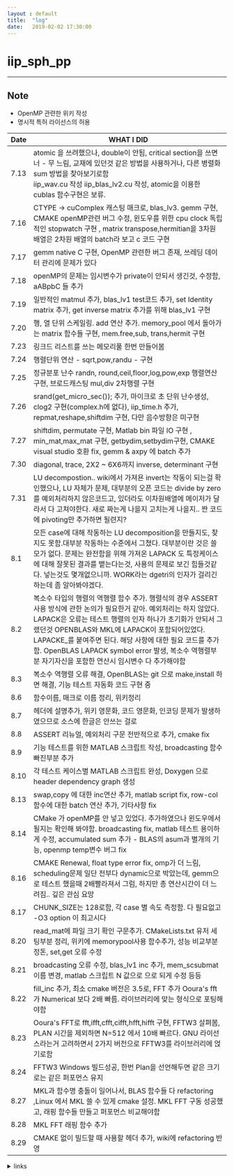 ```yaml
---
layout : default
title:  "log"
date:   2019-02-02 17:30:00
---
```


# iip_sph_pp

---

## Note

+ OpenMP 관련한 위키 작성
+ 명시적 특허 라이선스의 허용


Date | WHAT I DID 
---|---
7.13 |atomic 을 쓰려했으나, double이 안됨, critical section을 쓰면 너 - 무 느림, 교재에 있던것 같은 방법을 사용하거나, 다른 병렬화 sum 방법을 찾아보기로함<br> iip_wav.cu 작성 iip_blas_lv2.cu 작성, atomic을 이용한 cublas 함수구현은 보류.
7.16 |CTYPE -> cuComplex 캐스팅 매크로, blas_lv3. gemm 구현,  CMAKE openMP관련 버그 수정, 윈도우를 위한 cpu clock 독립적인 stopwatch 구현 , matrix transpose,hermitian을 3차원 배열은 2차원 배열의 batch라 보고 c 코드 구현
7.17| gemm native C 구현, OpenMP 관련한 버그 존재, 쓰레딩 데이터 관리에 문제가 있다
7.18|openMP의 문제는 임시변수가 private이 안되서 생긴것, 수정함, aABpbC 들 추가
7.19|일반적인 matmul 추가, blas_lv1 test코드 추가, set Identity matrix 추가, get inverse matrix 추가를 위해 blas_lv1 구현
7.20 | 행, 열 단위 스케일링. add 연산 추가.   memory_pool 에서 돌아가는 matrix 함수들 구현, mem.free,sub, trans,hermit 구현
7.23| 링크드 리스트를 쓰는 메모리풀 한번 만들어봄
7.24| 행렬단위 연산 - sqrt,pow,randu - 구현
7.25| 정규분포 난수 randn, round,ceil,floor,log,pow,exp 행렬연산 구현, 브로드캐스팅 mul,div 2차행렬 구현
7.26| srand(get_micro_sec()); 추가, 마이크로 초 단위 난수생성, clog2 구현(complex.h에 없다), iip_time.h 추가, repmat,reshape,shiftdim 구현, 다만 음수방향은 미구현
7.27|shiftdim, permutate 구현, Matlab bin 파일 IO 구현 , min_mat,max_mat 구현, getbydim,setbydim구현, CMAKE visual studio 호환 fix, gemm & axpy 에 batch 추가
7.30|diagonal, trace, 2X2 ~ 6X6까지 inverse, determinant 구현
7.31| LU decompostion.. wiki에서 가져욘 invert는 작동이 되는걸 확인했으나, LU 자체가 문제, 대부분의 오픈 코드는 divide by zero를 예외처리하지 않은코드고, 있더라도 이차원배열에 메이저가 달라서 다 고쳐야한다. 새로 짜는게 나을지 고치는게 나을지.. 짠 코드에 pivoting만 추가하면 될련지?
8.1| 모든 case에 대해 작동하는 LU decomposition을 만들지도, 찾지도 못함.대부분 작동하는 수준에서 그쳤다. 대부분이란 것은 쓸모가 없다. 문제는 완전함을 위해 가져온 LAPACK 도 특정케이스에 대해 잘못된 결과를 뱉는다는것, 사용의 문제로 보긴 힘들것같다. 넣는것도 몇개없으니까. WORK라는 dgetri의 인자가 걸리긴하는데 좀 알아봐야겠다.
8.2| 복소수 타입의 행렬의 역행렬 함수 추가. 행렬식의 경우 ASSERT 사용 방식에 관한 논의가 필요한거 같아. 예외처리는 하지 않았다.  LAPACK은 오류는 테스트 행렬의 인자 하나가 초기화가 안되서 그랬던것 OPENBLAS와 MKL에 LAPACK이 포함되어있었다. LAPACKE_를 붙여주면 된다. 해당 사항에 대한 필요 코드를 추가함. OpenBLAS LAPACK symbol error 발생, 복소수 역행렬부분 자기자신을 포함한 연산시 임시변수 다 추가해야함
8.3| 복소수 역행렬 오류 해결, OpenBLAS는 git 으로 make,install 하면 해결, 기능 테스트 자동화 코드 구현 중
8.6| 함수이름, 매크로 이름 정리, 위키정리
8.7| 헤더에 설명추가, 위키 영문화, 코드 영문화, 인코딩 문제가 발생하였으므로 소스에 한글은 안쓰는 걸로
8.8| ASSERT 리뉴얼, 예외처리 구문 전반적으로 추가, cmake fix
8.9| 기능 테스트를 위한 MATLAB 스크립트 작성, broadcasting 함수 빠진부분 추가
8.10| 각 테스트 케이스별 MATLAB 스크립트 완성, Doxygen 으로 header dependency graph 생성 
8.13| swap,copy 에 대한 inc연산 추가, matlab script fix, row-col 함수에 대한 batch 연산 추가, 기타사항 fix
8.14| CMake 가 openMP를 안 넣고 있었다. 추가하였으나 윈도우에서 될지는 확인해 봐야함. broadcasting fix, matlab 테스트 용이하게 수정, accumulated sum 추가 - BLAS의 asum과 별개의 기능, openmp temp변수 버그 fix
8.16| CMAKE Renewal, float type error fix, omp가 더 느림, scheduling문제 일단 전부다 dynamic으로 박았는데, gemm으로 테스트 했을때 2배빨라져서 그럼, 하지만 총 연산시간이 더 느려짐.. 깊은 관심 요망
8.17|CHUNK_SIZE는 128로함, 각 case 별 속도 측정함. 다 필요없고 -O3 option 이 최고시다
8.20|read_mat에 파일 크기 확인 구문추가. CMakeLists.txt 유저 세팅부분 정리, 위키에 memorypool사용 함수추가, 성능 비교부분 정돈, set,get 오류 수정
8.21| broadcasting 오류 수정, blas_lv1 inc 추가, mem_scsubmat 이름 변경, matlab 스크립트 N 값으로 으로 되게 수정 등등
8.22| fill_inc 추가, 최소 cmake 버전은 3.5로, FFT 추가 Ooura's fft가 Numerical 보다 2배 빠름. 라이브러리에 맞는 형식으로 포팅해야함
8.23| Ooura's FFT로 fft,ifft,cfft,cifft,hfft,hifft 구현, FFTW3 살펴봄, PLAN 시간을 제외하면 N=512 에서 10배 빠르다. GNU 라이선스라는거 고려하면서 2가지 버전으로 FFTW3를 라이브러리에 얹기로함
8.24| FFTW3 Windows 빌드성공, 한번 Plan을 선언해두면 같은 크기로는 같은 퍼포먼스 유지
8.27| MKL과 함수명 충돌이 일어나서, BLAS 함수들 다 refactoring ,Linux 에서 MKL 쓸 수 있게 cmake 설정.  MKL FFT 구동 성공했고, 래핑 함수들 만들고 퍼포먼스 비교해야함
8.28|MKL FFT 래핑 함수 추가
8.29|CMAKE 없이 빌드할 때 사용할 헤더 추가, wiki에 refactoring 반영

<details><summary>links</summary>

정규 분포 난수 생성
https://stackoverflow.com/questions/2325472/generate-random-numbers-following-a-normal-distribution-in-c-c

현대적인 CMAKE compile option
https://stackoverflow.com/questions/23995019/what-is-the-modern-method-for-setting-general-compile-flags-in-cmake

CMAKE PRIVATE PUBLIC INTERFACE
https://stackoverflow.com/questions/31981602/what-interface-public-private-mean-in-cmake-target-compilation-setting


</details>
